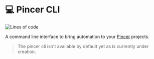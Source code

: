 # 💻 Pincer CLI

![Lines of code](https://tokei.rs/b1/github/pincer-org/cli)

A command line interface to bring automation to your [Pincer](https://github.com/pincer-org/pincer) projects.

<!--
 The pincer cli is available by default when you are using pincer, no need to install it!
-->

> The pincer cli isn't available by default yet as is currently under creation.
